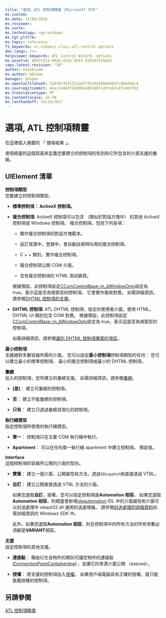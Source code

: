 ```yaml
---
title: "選項，ATL 控制項精靈 |Microsoft 文件"
ms.custom: 
ms.date: 11/04/2016
ms.reviewer: 
ms.suite: 
ms.technology: cpp-windows
ms.tgt_pltfrm: 
ms.topic: reference
f1_keywords: vc.codewiz.class.atl.control.options
dev_langs: C++
helpviewer_keywords: ATL Control Wizard, options
ms.assetid: 4607c51a-992d-433e-9281-919c6f519a3d
caps.latest.revision: "14"
author: mikeblome
ms.author: mblome
manager: ghogen
ms.openlocfilehash: 314f0c7675212ad1f453da189d6483fc9b8284c4
ms.sourcegitcommit: ebec1d449f2bd98aa851667c2bfeb7e27ce657b2
ms.translationtype: MT
ms.contentlocale: zh-TW
ms.lasthandoff: 10/24/2017
---
```

# <a name="options-atl-control-wizard"></a>選項, ATL 控制項精靈
在這裡插入摘要的 「 搜尋結果 」。  
  
 使用精靈的這個頁面來定義您要建立的控制項的型別和它所包含的介面支援的層級。  
  
## <a name="uielement-list"></a>UIElement 清單  
 **控制項類型**  
 您要建立的控制項類型。  
  
-   **標準控制項： ActiveX 控制項。**  
  
-   **複合控制項**: ActiveX 控制項可以包含 （類似於對話方塊中） 的其他 ActiveX 控制項或 Windows 控制項。 複合控制項，包括下列各項：  
  
    -   實作複合控制項的對話方塊範本。  
  
    -   自訂資源中，登錄中，會自動註冊時叫用的複合控制項。  
  
    -   C + + 類別，實作複合控制項。  
  
    -   複合控制項公開 COM 介面。  
  
    -   含有複合控制項的 HTML 測試網頁。  
  
     根據預設，此控制項設定[CComControlBase::m_bWindowOnly](../../atl/reference/ccomcontrolbase-class.md#m_bwindowonly)設定為 true，表示這是否為視窗型的控制項。 它會實作接收對應。 如需詳細資訊，請參閱[DHTML 控制項的支援](../../atl/atl-support-for-dhtml-controls.md)。  
  
-   **DHTML 控制項**: ATL DHTML 控制項，指定的使用者介面，使用 HTML。 DHTML UI 類別包含 COM 對應。 根據預設，此控制項設定[CComControlBase::m_bWindowOnly](../../atl/reference/ccomcontrolbase-class.md#m_bwindowonly)設定為 true，表示這是否為視窗型的控制項。  
  
     如需詳細資訊，請參閱[識別 DHTML 控制項專案的項目](../../atl/identifying-the-elements-of-the-dhtml-control-project.md)。  
  
 **最小控制項**  
 支援絕對多數容器所需的介面。 您可以設定**最小控制項**控制項類型的任何： 您可以建立最小的標準控制項、 最小的複合控制項或最小的 DHTML 控制項。  
  
 **彙總**  
 加入的控制項，您所建立的彙總支援。 如需詳細資訊，請參閱[彙總](../../atl/aggregation.md)。  
  
-   **[是]**： 建立可彙總的控制項。  
  
-   **否**： 建立不能彙總的控制項。  
  
-   **只有**： 建立只透過彙總具現化的控制項。  
  
 **執行緒模型**  
 指定控制項所使用的執行緒模型。  
  
-   **單一**： 控制項只在主要 COM 執行緒中執行。  
  
-   **Apartment**： 可以在任何單一執行緒 apartment 中建立控制項。 預設值。  
  
 **Interface**  
 這個控制項的容器所公開的介面的型別。  
  
-   **雙重**： 建立一個介面，公開屬性和方法，透過`IDispatch`和直接透過 VTBL。  
  
-   **自訂**： 建立公開直接透過 VTBL 方法的介面。  
  
     如果您選取**自訂**，接著，您可以指定控制項是**Automation 相容**。 如果您選取**Automation 相容**，則精靈會新增[oleautomation](../../windows/oleautomation.md) IDL 中的介面屬性和介面可以封送處理中 oleaut32.dll 通用封送處理器。 請參閱[封送處理的詳細資料](http://msdn.microsoft.com/library/windows/desktop/ms692621)如需詳細資訊的 Windows SDK 中。  
  
     此外，如果您選取**Automation 相容**，則在控制項中的所有方法的所有參數必須都是**VARIANT**相容。  
  
 **支援**  
 設定控制項的其他支援。  
  
-   **連接點**： 藉由衍生自物件的類別可讓您物件的連接點[IConnectionPointContainerImpl](../../atl/reference/iconnectionpointcontainerimpl-class.md) ，並讓它的來源介面公開 （expose）。  
  
-   **授權**： 將支援的控制項加入[授權](http://msdn.microsoft.com/library/windows/desktop/ms690543)。 如果用戶端電腦具有正確的授權，就只能裝載授權的控制項。  
  
## <a name="see-also"></a>另請參閱  
 [ATL 控制項精靈](../../atl/reference/atl-control-wizard.md)

